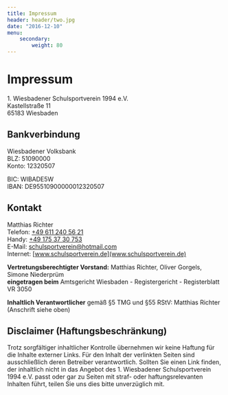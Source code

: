 ```yaml
---
title: Impressum
header: header/two.jpg
date: "2016-12-10"
menu: 
    secondary:
        weight: 80
---
```


# Impressum
1\. Wiesbadener Schulsportverein 1994 e.V.  
Kastellstraße 11  
65183 Wiesbaden  

## Bankverbindung
Wiesbadener Volksbank  
BLZ: 51090000  
Konto: 12320507  

BIC: WIBADE5W  
IBAN: DE95510900000012320507  


## Kontakt
Matthias Richter  
Telefon: [+49 611 240 56 21](tel:+496112405621)  
Handy: [+49 175 37 30 753](tel:+491753730753)  
E-Mail: [schulsportverein@hotmail.com](mailto:schulsportverein@hotmail.com)    
Internet: [www.schulsportverein.de](www.schulsportverein.de)  

**Vertretungsberechtigter Vorstand:** Matthias Richter, Oliver Gorgels, Simone Niederprüm  
**eingetragen beim** Amtsgericht Wiesbaden - Registergericht - Registerblatt VR 3050 

**Inhaltlich Verantwortlicher** gemäß §5 TMG und §55 RStV: Matthias Richter (Anschrift siehe oben)  

## Disclaimer (Haftungsbeschränkung)
Trotz sorgfältiger inhaltlicher Kontrolle übernehmen wir keine Haftung für die Inhalte externer Links. Für den Inhalt der verlinkten Seiten sind ausschließlich deren Betreiber verantwortlich. Sollten Sie einen Link finden, der inhaltlich nicht in das Angebot des 1. Wiesbadener Schulsportverein 1994 e.V. passt oder gar zu Seiten mit straf- oder haftungsrelevanten Inhalten führt, teilen Sie uns dies bitte unverzüglich mit.

